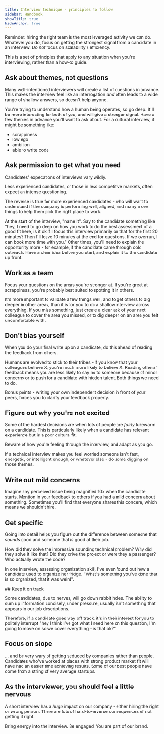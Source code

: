 ```yaml
---
title: Interview technique - principles to follow
sidebar: Handbook
showTitle: true
hideAnchor: true
---
```


Reminder: hiring the right team is the most leveraged activity we can do. Whatever you do, focus on getting the strongest signal from a candidate in an interview. Do _not_ focus on scalability / efficiency.

This is a set of principles that apply to any situation when you're interviewing, rather than a how-to guide.

## Ask about themes, not questions

Many well-intentioned interviewers will create a list of questions in advance. This makes the interview feel like an interrogation _and_ often leads to a wide range of shallow answers, so doesn't help anyone.

You're trying to understand how a human being operates, so go deep. It'll be more interesting for both of you, and will give a stronger signal. Have a few themes in advance you'll want to ask about. For a cultural interview, it might be something like:

* scrappiness
* low ego
* ambition
* able to write code

## Ask permission to get what you need

Candidates' expecations of interviews vary wildly.

Less experienced candidates, or those in less competitive markets, often expect an intense questioning.

The reverse is true for more experienced candidates - who will want to understand if the company is performing well, aligned, and many more things to help them pick the right place to work.

At the start of the interview, "name it". Say to the candidate something like "hey, I need to go deep on how you work to do the best assessment of a good fit here, is it ok if I focus this interview primarily on that for the first 20 minutes? Then I'll leave 10 minutes at the end for questions. If we overrun, I can book more time with you." Other times, you'll need to explain the opportunity more - for example, if the candidate came through cold outreach. Have a clear idea before you start, and explain it to the candidate up front.

## Work as a team

Focus your questions on the areas you're stronger at. If you're great at scrappiness, you're probably best suited to spotting it in others.

It's more important to validate a few things well, and to get others to dig deeper in other areas, than it is for you to do a shallow interview across everything. If you miss something, just create a clear ask of your next colleague to cover the area you missed, or to dig deeper on an area you felt uncomfortable with.

## Don't bias yourself

When you do your final write up on a candidate, do this ahead of reading the feedback from others.

Humans are evolved to stick to their tribes - if you know that your colleagues believe X, you're much more likely to believe X. Reading others' feedback means you are less likely to say no to someone because of minor concerns or to push for a candidate with hidden talent. Both things we need to do.

Bonus points - writing your own independent decision in front of your peers, forces you to clarify your feedback properly.

## Figure out why you're not excited

Some of the hardest decisions are when lots of people are _fairly_ lukewarm on a candidate. This is particularly likely when a candidate has relevant experience but is a poor cultural fit.

Beware of how you're feeling through the interview, and adapt as you go.

If a technical interview makes you feel worried someone isn't fast, energetic, or intelligent enough, or whatever else - do some digging on those themes.

## Write out mild concerns

Imagine any perceived issue being magnified 10x when the candidate starts. Mention in your feedback to others if you had a mild concern about something. Sometimes you'll find that everyone shares this concern, which means we shouldn't hire.

## Get specific

Going into detail helps you figure out the difference between someone that _sounds_ good and someone that _is_ good at their job.

How did they solve the impressive sounding technical problem? Why did they solve it like that? Did they drive the project or were they a passenger? Who actually wrote the code?

In one interview, assessing organization skill, I've even found out how a candidate used to organize her fridge. "What's something you've done that is so organized, that it was weird".

## Keep it on track

Some candidates, due to nerves, will go down rabbit holes. The ability to sum up information concisely, under pressure, usually isn't something that appears in our job descriptions.

Therefore, if a candidate goes way off track, it's in their interest for you to politely interrupt "hey I think I've got what I need here on this question, I'm going to move on so we cover everything - is that ok?"

## Focus on slope

... and be very wary of getting seduced by companies rather than people. Candidates who've worked at places with strong product market fit will have had an easier time achieving results. Some of our best people have come from a string of very average startups.

## As the interviewer, you should feel a little nervous

A short interview has a _huge_ impact on our company - either hiring the right or wrong person. There are lots of hard-to-reverse consequences of not getting it right.

Bring energy into the interview. Be engaged. You are part of our brand.
